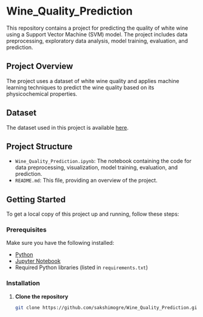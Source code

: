 # Wine_Quality_Prediction

This repository contains a project for predicting the quality of white wine using a Support Vector Machine (SVM) model. The project includes data preprocessing, exploratory data analysis, model training, evaluation, and prediction.

## Project Overview

The project uses a dataset of white wine quality and applies machine learning techniques to predict the wine quality based on its physicochemical properties.

## Dataset

The dataset used in this project is available [here](https://github.com/YBIFoundation/Dataset/raw/main/WhiteWineQuality.csv).

## Project Structure

- `Wine_Quality_Prediction.ipynb`: The notebook containing the code for data preprocessing, visualization, model training, evaluation, and prediction.
- `README.md`: This file, providing an overview of the project.

## Getting Started

To get a local copy of this project up and running, follow these steps:

### Prerequisites

Make sure you have the following installed:
- [Python](https://www.python.org/downloads/)
- [Jupyter Notebook](https://jupyter.org/install)
- Required Python libraries (listed in `requirements.txt`)

### Installation

1. **Clone the repository**
   ```bash
   git clone https://github.com/sakshimogre/Wine_Quality_Prediction.git

